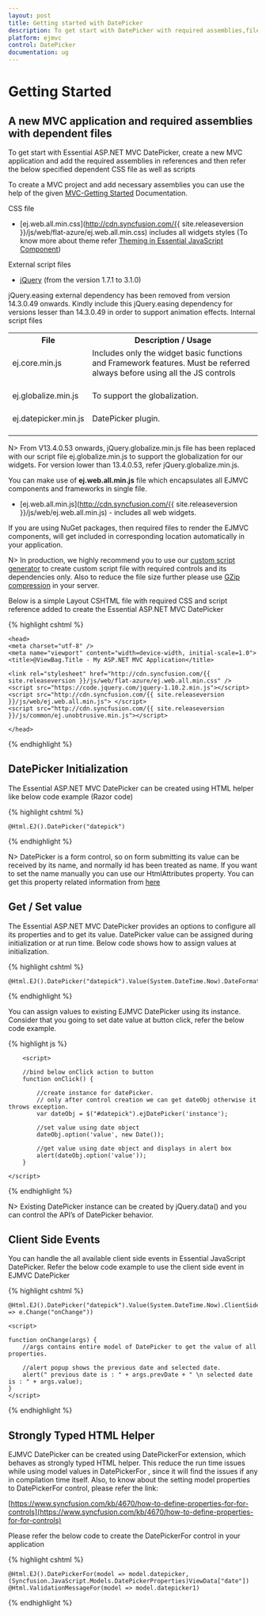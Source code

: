 ```yaml
---
layout: post
title: Getting started with DatePicker
description: To get start with DatePicker with required assemblies,files
platform: ejmvc
control: DatePicker
documentation: ug
---
```

# Getting Started

## A new MVC application and required assemblies with dependent files

To get start with Essential ASP.NET MVC DatePicker, create a new  MVC application and add the required assemblies in references and then refer the below specified dependent CSS file as well as scripts

To create a MVC project and add necessary assemblies you can use the help of the given [MVC-Getting Started](http://help.syncfusion.com/aspnetmvc/getting-started) Documentation.

CSS file

* [ej.web.all.min.css](http://cdn.syncfusion.com/{{ site.releaseversion }}/js/web/flat-azure/ej.web.all.min.css)  includes all widgets styles (To know more about theme refer [Theming in Essential JavaScript Component](http://help.syncfusion.com/js/theming-in-essential-javascript-components#))

External script files

* [jQuery](http://jquery.com/#) (from the version 1.7.1 to 3.1.0)

jQuery.easing external dependency has been removed from version 14.3.0.49 onwards. Kindly include this jQuery.easing dependency for versions lesser than 14.3.0.49 in order to support animation effects.
Internal script files

<table>
<tr>
<th>
File</th><th>
Description / Usage </th></tr>
<tr>
<td>
ej.core.min.js<br/><br/></td><td>
Includes only the widget basic functions and Framework features. Must be referred always before using all the JS controls<br/><br/></td></tr>
<tr>
<td>
ej.globalize.min.js<br/><br/></td><td>
To support the globalization.<br/><br/></td></tr>
<tr>
<td>
ej.datepicker.min.js<br/><br/></td><td>
DatePicker plugin.<br/><br/></td></tr>
</table>

N> From V13.4.0.53 onwards, jQuery.globalize.min.js file has been replaced with our script file ej.globalize.min.js to support the globalization for our widgets. For version lower than 13.4.0.53, refer jQuery.globalize.min.js.

You can make use of **ej.web.all.min.js** file which encapsulates all EJMVC components and frameworks in single file.


* [ej.web.all.min.js](http://cdn.syncfusion.com/{{ site.releaseversion }}/js/web/ej.web.all.min.js) - includes all web widgets.

If you are using NuGet packages, then required files to render the EJMVC components, will get included in corresponding location automatically in your application.

N>  In production, we highly recommend you to use our [custom script generator](http://helpjs.syncfusion.com/js/include-only-the-needed-widgets#) to create custom script file with required controls and its dependencies only. Also to reduce the file size further please use [GZip compression](https://developers.google.com/web/fundamentals/performance/optimizing-content-efficiency/optimize-encoding-and-transfer?hl=en#text-compression-with-gzip) in your server. 

Below is a simple Layout CSHTML file with required CSS and script reference added to create the Essential ASP.NET MVC DatePicker


{% highlight cshtml %}
    
    <head>
    <meta charset="utf-8" />
    <meta name="viewport" content="width=device-width, initial-scale=1.0">
    <title>@ViewBag.Title - My ASP.NET MVC Application</title>
       
    <link rel="stylesheet" href="http://cdn.syncfusion.com/{{ site.releaseversion }}/js/web/flat-azure/ej.web.all.min.css" />
    <script src="https://code.jquery.com/jquery-1.10.2.min.js"></script>
    <script src="http://cdn.syncfusion.com/{{ site.releaseversion }}/js/web/ej.web.all.min.js"> </script>
    <script src="http://cdn.syncfusion.com/{{ site.releaseversion }}/js/common/ej.unobtrusive.min.js"></script>

    </head>
    
{% endhighlight %}

## DatePicker Initialization

The Essential ASP.NET MVC DatePicker can be created using HTML helper like below code example (Razor code)

{% highlight cshtml %}

    @Html.EJ().DatePicker("datepick")
            
{% endhighlight %}

N>  DatePicker is a form control, so on form submitting its value can be received by its name, and normally id has been treated as name. If you want to set the name manually you can use our HtmlAttributes property. You can get this property related information from [here](http://help.syncfusion.com/js/api/ejdatepicker#members:htmlattributes)

## Get / Set value

The Essential ASP.NET MVC DatePicker provides an options to configure all its properties and to get its value. DatePicker value can be assigned during initialization or at run time. Below code shows how to assign values at initialization.

{% highlight cshtml %}

    @Html.EJ().DatePicker("datepick").Value(System.DateTime.Now).DateFormat("yyyy/MM/dd")

{% endhighlight %}

You can assign values to existing EJMVC DatePicker using its instance. Consider that you going to set date value at button click, refer the below code example.

{% highlight js %}

        <script>

        //bind below onClick action to button
        function onClick() {

            //create instance for datePicker.
            // only after control creation we can get dateObj otherwise it throws exception.
            var dateObj = $("#datepick").ejDatePicker('instance');

            //set value using date object
            dateObj.option('value', new Date());

            //get value using date object and displays in alert box
            alert(dateObj.option('value'));
        }
  
    </script>


{% endhighlight %}

N> Existing DatePicker instance can be created by jQuery.data() and you can control the API’s of DatePicker behavior.

## Client Side Events

You can handle the all available client side events in Essential JavaScript DatePicker. Refer the below code example to use the client side event in EJMVC DatePicker

{% highlight cshtml %}

    @Html.EJ().DatePicker("datepick").Value(System.DateTime.Now).ClientSideEvents(e => e.Change("onChange"))
	
    <script>    
    
    function onChange(args) {
        //args contains entire model of DatePicker to get the value of all properties.

        //alert popup shows the previous date and selected date.
        alert(" previous date is : " + args.prevDate + " \n selected date is : " + args.value);
    }     
    </script>

{% endhighlight %}


## Strongly Typed HTML Helper

EJMVC DatePicker can be created using DatePickerFor extension, which behaves as strongly typed HTML helper. This reduce the run time issues while using model values in DatePickerFor , since it will find the issues if any in compilation time itself. Also, to know about the setting model properties to DatePickerFor control, please refer the link: 

  [https://www.syncfusion.com/kb/4670/how-to-define-properties-for-for-controls](https://www.syncfusion.com/kb/4670/how-to-define-properties-for-for-controls)

Please refer the below code to create the DatePickerFor control in your application

{% highlight cshtml %}

    @Html.EJ().DatePickerFor(model => model.datepicker, (Syncfusion.JavaScript.Models.DatePickerProperties)ViewData["date"])
    @Html.ValidationMessageFor(model => model.datepicker1)


{% endhighlight %}